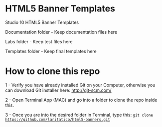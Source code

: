 HTML5 Banner Templates
======================

Studio 10 HTML5 Banner Templates

Documentation folder - Keep documentation files here

Labs folder - Keep test files here

Templates folder - Keep final templates here


How to clone this repo
======================

1 - Verify you have already installed Git on your Computer, otherwise you can download Git installer here: http://git-scm.com/

2 - Open Terminal App (MAC) and go into a folder to clone the repo inside this.

3 - Once you are into the desired folder in Terminal, type this: <code>git clone https://github.com/laritatico/html5-banners.git</code>